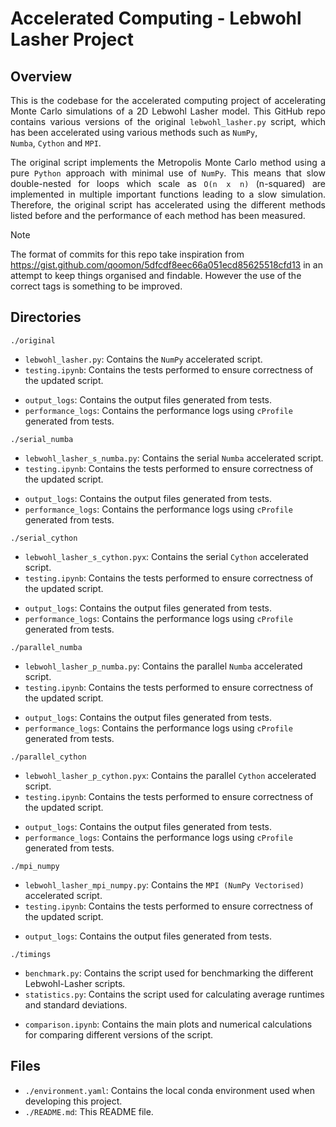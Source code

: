 # Accelerated Computing - Lebwohl Lasher Project

## Overview
<p align="justify">
This is the codebase for the accelerated computing project of accelerating 
Monte Carlo simulations of a 2D Lebwohl Lasher model. This GitHub repo contains 
various versions of the original <code>lebwohl_lasher.py</code> script, which 
has been accelerated using various methods such as <code>NumPy</code>, <code>
Numba</code>, <code>Cython</code> and <code>MPI</code>. 
</p>

<p align="justify">
The original script implements the Metropolis Monte Carlo method using a pure 
<code>Python</code> approach with minimal use of <code>NumPy</code>. This means 
that slow double-nested for loops which scale as <code>O(n x n)</code> 
(n-squared) are implemented in multiple important functions leading to a slow 
simulation. Therefore, the original script has accelerated using the different 
methods listed before and the performance of each method has been measured.
</p>

> [!NOTE]
> The format of commits for this repo take inspiration from https://gist.github.com/qoomon/5dfcdf8eec66a051ecd85625518cfd13 in an attempt to keep things organised and findable.
> However the use of the correct tags is something to be improved.


## Directories

```./original```
+ ```lebwohl_lasher.py```: Contains the ```NumPy``` accelerated script.
+ ```testing.ipynb```: Contains the tests performed to ensure correctness of the updated script.

- ```output_logs```: Contains the output files generated from tests.
- ```performance_logs```: Contains the performance logs using ```cProfile``` generated from tests.

```./serial_numba```
+ ```lebwohl_lasher_s_numba.py```: Contains the serial ```Numba``` accelerated script.
+ ```testing.ipynb```: Contains the tests performed to ensure correctness of the updated script.

- ```output_logs```: Contains the output files generated from tests.
- ```performance_logs```: Contains the performance logs using ```cProfile``` generated from tests.

```./serial_cython```
+ ```lebwohl_lasher_s_cython.pyx```: Contains the serial ```Cython``` accelerated script.
+ ```testing.ipynb```: Contains the tests performed to ensure correctness of the updated script.

- ```output_logs```: Contains the output files generated from tests.
- ```performance_logs```: Contains the performance logs using ```cProfile``` generated from tests.

```./parallel_numba```
+ ```lebwohl_lasher_p_numba.py```: Contains the parallel ```Numba``` accelerated script.
+ ```testing.ipynb```: Contains the tests performed to ensure correctness of the updated script.

- ```output_logs```: Contains the output files generated from tests.
- ```performance_logs```: Contains the performance logs using ```cProfile``` generated from tests.

```./parallel_cython```
+ ```lebwohl_lasher_p_cython.pyx```: Contains the parallel ```Cython``` accelerated script.
+ ```testing.ipynb```: Contains the tests performed to ensure correctness of the updated script.

- ```output_logs```: Contains the output files generated from tests.
- ```performance_logs```: Contains the performance logs using ```cProfile``` generated from tests.

```./mpi_numpy```
+ ```lebwohl_lasher_mpi_numpy.py```: Contains the ```MPI (NumPy Vectorised)``` accelerated script.
+ ```testing.ipynb```: Contains the tests performed to ensure correctness of the updated script.

- ```output_logs```: Contains the output files generated from tests.

```./timings```

+ ```benchmark.py```: Contains the script used for benchmarking the different Lebwohl-Lasher scripts.
+ ```statistics.py```: Contains the script used for calculating average runtimes and standard deviations.

- ```comparison.ipynb```: Contains the main plots and numerical calculations for comparing different versions of the script.


## Files

+ ```./environment.yaml```: Contains the local conda environment used when developing this project.
+ ```./README.md```: This README file.
